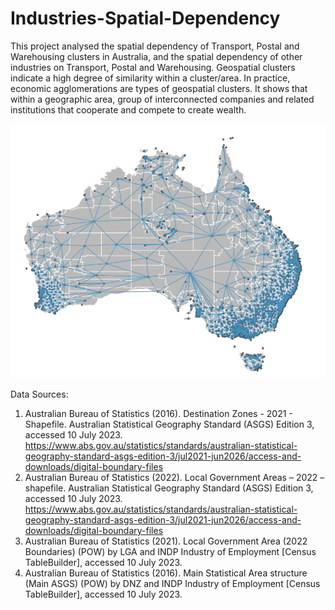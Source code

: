 # Industries-Spatial-Dependency

This project analysed the spatial dependency of Transport, Postal and Warehousing clusters in Australia, and the spatial dependency of other industries on Transport, Postal and Warehousing.
Geospatial clusters indicate a high degree of similarity within a cluster/area. In practice, economic agglomerations are types of geospatial clusters. 
It shows that within a geographic area, group of interconnected companies and related institutions that cooperate and compete to create wealth. 

![GlobalMoranQ](/fig/GlobalMoranQ.png)

Data Sources:
1. Australian Bureau of Statistics (2016). Destination Zones - 2021 - Shapefile. Australian Statistical Geography Standard (ASGS) Edition 3, accessed 10 July 2023. https://www.abs.gov.au/statistics/standards/australian-statistical-geography-standard-asgs-edition-3/jul2021-jun2026/access-and-downloads/digital-boundary-files
2. Australian Bureau of Statistics (2022). Local Government Areas – 2022 – shapefile. Australian Statistical Geography Standard (ASGS) Edition 3, accessed 10 July 2023. https://www.abs.gov.au/statistics/standards/australian-statistical-geography-standard-asgs-edition-3/jul2021-jun2026/access-and-downloads/digital-boundary-files
3. Australian Bureau of Statistics (2021). Local Government Area (2022 Boundaries) (POW) by LGA and INDP Industry of Employment [Census TableBuilder], accessed 10 July 2023. 
4. Australian Bureau of Statistics (2016). Main Statistical Area structure (Main ASGS) (POW) by DNZ and INDP Industry of Employment [Census TableBuilder], accessed 10 July 2023.

